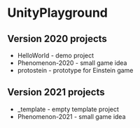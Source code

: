 # UnityPlayground

## Version 2020 projects
* HelloWorld - demo project
* Phenomenon-2020 - small game idea
* protostein - prototype for Einstein game

## Version 2021 projects
* _template - empty template project
* Phenomenon-2021 - small game idea
